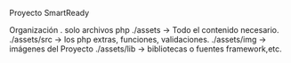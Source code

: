 Proyecto SmartReady

Organización
. solo archivos php
./assets -> Todo el contenido necesario.
./assets/src -> los php extras, funciones, validaciones.
./assets/img -> imágenes del Proyecto
./assets/lib -> bibliotecas o fuentes framework,etc. 
